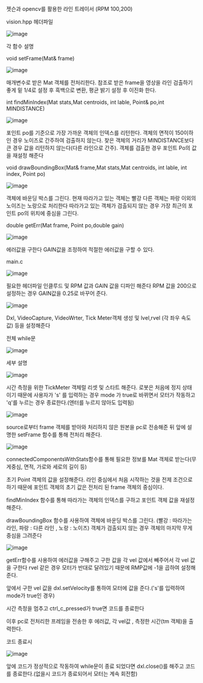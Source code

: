 젯슨과 opencv를 활용한 라인 트레이서 (RPM 100,200)

vision.hpp 헤더파일

![image](https://github.com/user-attachments/assets/f989f6da-d514-46dd-98a1-feafb06682a8)

각 함수 설명 

void setFrame(Mat& frame)

![image](https://github.com/user-attachments/assets/8c476d62-a2d1-4c96-83d1-d00439ae9956)

매개변수로 받은 Mat 객체를 전처리한다.
참조로 받은 frame을 영상을 라인 검출하기 좋게 밑 1/4로 설정 후 흑백으로 변환, 평균 밝기 설정 후 이진화 한다.

int findMinIndex(Mat stats,Mat centroids, int lable, Point& po,int MINDISTANCE)

![image](https://github.com/user-attachments/assets/dcd3d076-4659-4c3d-9ee1-d962adc4bd87)

포인트 po를 기준으로 가장 가까운 객체의 인덱스를 리턴한다. 객체의 면적이 150이하인 경우 노이즈로 간주하여 검출하지 않는다.
찾은 객체의 거리가 MINDISTANCE보다 큰 경우 값을 리턴하지 않는다(다른 라인으로 간주). 객체를 검출한 경우 포인트 Po의 값을 재설정 해준다

void drawBoundingBox(Mat& frame,Mat stats,Mat centroids, int lable, int index, Point po)

![image](https://github.com/user-attachments/assets/de9d41e2-af3c-4637-bb35-7f2982fe9dac)

객체에 바운딩 박스를 그린다. 현재 따라가고 있는 객체는 빨강 다른 객체는 파랑 이외의 노이즈는 노랑으로 처리한다
따라가고 있는 객체가 검출되지 않는 경우 가장 최근의 포인트 po의 위치에 중심을 그린다.

double getErr(Mat frame, Point po,double gain)

![image](https://github.com/user-attachments/assets/b599a80c-4965-43a4-aa61-dfe72fe09a07)

에러값을 구한다 GAIN값을 조정하여 적절한 에러값을 구할 수 있다.

main.c 

![image](https://github.com/user-attachments/assets/ac02fb77-d0ee-4105-b6b2-f5fb2de07426)

필요한 헤더파일 인클루드 및 RPM 값과 GAIN 값을 디파인 해준다 RPM 값을 200으로 설정하는 경우 GAIN값을 0.25로 바꾸어 준다.


![image](https://github.com/user-attachments/assets/e4dd0443-e264-480f-8903-2ae294674b59)

Dxl, VideoCapture, VideoWrter, Tick Meter객체 생성 및 lvel,rvel (각 좌우 속도값) 등을 설정해준다  

전체 while문 

![image](https://github.com/user-attachments/assets/b63bd7f2-bcd3-4346-a304-63a1267adc75)

세부 설명

![image](https://github.com/user-attachments/assets/c90b99ff-130f-4430-9eea-676e1efdd4a9)

시간 측정을 위한 TickMeter 객체럴 리셋 및 스타트 해준다. 로봇은 처음에 정지 상태이기 때문에 사용자가 's' 를 입력하는 경우 mode 가 true로 바뀌면서 모터가 작동하고 'q'를 누르는 경우 종료한다.(엔터를 누르지 않아도 입력됨)

![image](https://github.com/user-attachments/assets/c770ae6b-94e9-4671-9f02-3a1415fa50bf)

source로부터 frame 객체를 받아와 처리하지 않은 원본을 pc로 전송해준 뒤 앞에 설명한 setFrame 함수를 통해 전처리 해준다.

![image](https://github.com/user-attachments/assets/7bfe0a27-568b-44aa-8cee-01fc54216b7a)

connectedComponentsWithStats함수를 통해 필요한 정보를 Mat 객체로 받는다(무게중심, 면적, 가로와 세로의 길이 등)

초기 Point 객체의 값을 설정해준다. 라인 중심에서 처음 시작하는 것을 전제 조건으로 하기 때문에 포인트 객체의 초기 값은 전처리 된 frame 객체의 중심이다.

findMinIndex 함수를 통해 따라가는 객체의 인덱스를 구하고 포인트 객체 값을 재설정 해준다.

drawBoundingBox 함수를 사용하여 객체에 바운딩 박스를 그린다. (빨강 : 따라가는 라인, 파랑 : 다른 라인 , 노랑 : 노이즈) 객체가 검출되지 않는 경우 객체의 마지막 무게 중심을 그려준다

![image](https://github.com/user-attachments/assets/b6b88c3a-993c-47b4-9244-43960dcbc2da)

getErr함수를 사용하여 에러값을 구해주고 구한 값을 각 vel 값에서 빼주어서 각 vel 값을 구한다 rvel 같은 경우 모터가 반대로 달려있기 때문에 RMP값에 -1을 곱하여 설정해준다.

앞에서 구한 vel 값을 dxl.setVelocity를 통하여 모터에 값을 준다.('s'를 입력하여 mode가 true인 경우)

시간 측정을 멈추고 ctrl_c_pressed가 true면 코드를 종료한다

이후  pc로 전처리한 프레임을 전송한 후 에러값, 각 vel값 , 측정한 시간(tm 객체)을 출력한다.


코드 종료시

![image](https://github.com/user-attachments/assets/2f123118-85b8-4369-8696-52c639972f63)


앞에 코드가 정상적으로 작동하여 while문이 종료 되었다면 dxl.close()를 해주고 코드를 종료한다.(없을시 코드가 종료되어서 모터는 계속 회전함)











